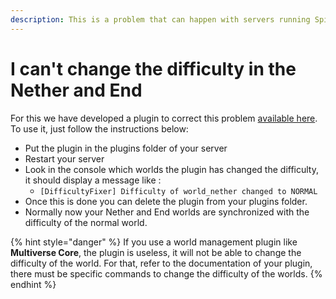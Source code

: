 ```yaml
---
description: This is a problem that can happen with servers running Spigot or Paper.
---
```


# I can't change the difficulty in the Nether and End

For this we have developed a plugin to correct this problem [available here](https://www.spigotmc.org/resources/difficultyfixer.89415/). To use it, just follow the instructions below:

* Put the plugin in the plugins folder of your server 
* Restart your server 
* Look in the console which worlds the plugin has changed the difficulty, it should display a message like : 
  * `[DifficultyFixer] Difficulty of world_nether changed to NORMAL` 
* Once this is done you can delete the plugin from your plugins folder. 
* Normally now your Nether and End worlds are synchronized with the difficulty of the normal world.

{% hint style="danger" %}
If you use a world management plugin like **Multiverse Core**, the plugin is useless, it will not be able to change the difficulty of the world. For that, refer to the documentation of your plugin, there must be specific commands to change the difficulty of the worlds.
{% endhint %}

